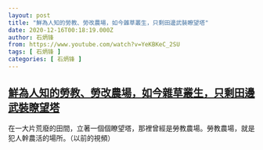 ```yaml
---
layout: post
title: "鮮為人知的勞教、勞改農場，如今雜草叢生，只剩田邊武裝瞭望塔"
date: 2020-12-16T00:18:19.000Z
author: 石炳锋
from: https://www.youtube.com/watch?v=YeKBKeC_2SU
tags: [ 石炳锋 ]
categories: [ 石炳锋 ]
---
```

<!--1608077899000-->
[鮮為人知的勞教、勞改農場，如今雜草叢生，只剩田邊武裝瞭望塔](https://www.youtube.com/watch?v=YeKBKeC_2SU)
------

<div>
在一大片荒廢的田間，立著一個個瞭望塔，那裡曾經是勞教農場。勞教農場，就是犯人幹農活的場所。（以前的視頻）
</div>
